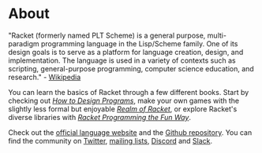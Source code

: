 # About

"Racket (formerly named PLT Scheme) is a general purpose, multi-paradigm programming language in the Lisp/Scheme family. One of its design goals is to serve as a platform for language creation, design, and implementation. The language is used in a variety of contexts such as scripting, general-purpose programming, computer science education, and research." - [Wikipedia][wikipedia racket page]

You can learn the basics of Racket through a few different books.  Start by checking out [*How to Design Programs*][htdp], make your own games with the slightly less formal but enjoyable [*Realm of Racket*][realm], or explore Racket's diverse libraries with [*Racket Programming the Fun Way*][the fun way].

Check out the [official language website][racket homepage] and the [Github repository][racket github].  You can find the community on [Twitter][racket twitter], [mailing lists][racket listserv], [Discord][racket discord] and [Slack][racket slack].


[wikipedia racket page]: https://en.wikipedia.org/wiki/Racket_(programming_language) "Wikipedia page on racket"
[htdp]: https://htdp.org
[realm]: http://www.realmofracket.com/
[the fun way]: https://nostarch.com/racket-programming-fun-way
[racket homepage]: http://racket-lang.org/
[racket github]: https://github.com/racket/racket/
[racket twitter]: https://twitter.com/racketlang
[racket listserv]: https://lists.racket-lang.org/
[racket discord]: https://discord.com/invite/6Zq8sH5
[racket slack]: https://racket.slack.com/
